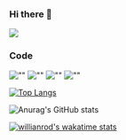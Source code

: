 ### Hi there 👋

![](https://miro.medium.com/max/700/0*JKyzq_e9TUlb84wX "")


### Code

![""](https://img.shields.io/static/v1?label=python&message=programming&color=000?style=for-the-badge&logo=python&logoColor=white&style=for-the-badge\ "")
![""](https://img.shields.io/static/v1?label=python&message=programming&color=000?style=for-the-badge&logo=Javascript&logoColor=white&style=for-the-badge\ "")
![""](https://img.shields.io/static/v1?label=python&message=programming&color=000?style=for-the-badge&logo=html&logoColor=white&style=for-the-badge\ "")
![""](https://img.shields.io/static/v1?label=python&message=programming&color=000?style=for-the-badge&logo=css&logoColor=white&style=for-the-badge\ "CSS3")



[![Top Langs](https://github-readme-stats.vercel.app/api/top-langs/?username=thisissandy&layout=compact)](https://github.com/thisissandy/github-readme-stats&show_icons=true)


![Anurag's GitHub stats](https://github-readme-stats.vercel.app/api?username=thisissandy&show_icons=true&theme=gotham)

[![willianrod's wakatime stats](https://github-readme-stats.vercel.app/api/thisissandy?username=willianrod)](https://github.com/thisissandy/github-readme-stats)

